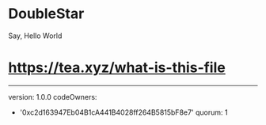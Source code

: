 # DoubleStar
Say, Hello World
# https://tea.xyz/what-is-this-file
---
version: 1.0.0
codeOwners:
  - '0xc2d163947Eb04B1cA441B4028ff264B5815bF8e7'
quorum: 1

